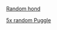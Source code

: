 [Random hond](https://dog.ceo/api/breeds/image/random)

[5x random Puggle](https://dog.ceo/api/breed/puggle/images/random/5)